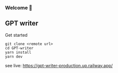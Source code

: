 ### Welcome 👋

## GPT writer

Get started

```
git clone <remote url>
cd GPT-writer
yarn install
yarn dev
```
see live: https://gpt-writer-production.up.railway.app/
